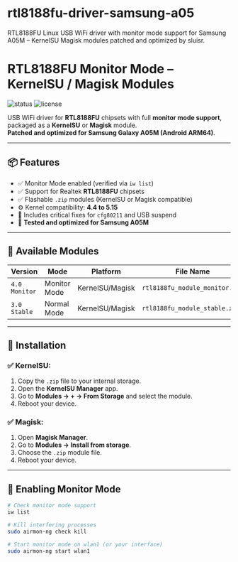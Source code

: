 # rtl8188fu-driver-samsung-a05
RTL8188FU Linux USB WiFi driver with monitor mode support for Samsung A05M – KernelSU Magisk modules patched and optimized by sluisr.

# RTL8188FU Monitor Mode – KernelSU / Magisk Modules

![status](https://img.shields.io/badge/status-stable-brightgreen)
![license](https://img.shields.io/badge/license-GPL--2.0-blue)

USB WiFi driver for **RTL8188FU** chipsets with full **monitor mode support**, packaged as a **KernelSU** or **Magisk** module.  
**Patched and optimized for Samsung Galaxy A05M (Android ARM64)**.

---

## 📦 Features

- ✅ Monitor Mode enabled (verified via `iw list`)
- ✅ Support for Realtek **RTL8188FU** chipsets
- ✅ Flashable `.zip` modules (KernelSU or Magisk compatible)
- ⚙️ Kernel compatibility: **4.4 to 5.15**
- 🔧 Includes critical fixes for `cfg80211` and USB suspend
- 📱 **Tested and optimized for Samsung A05M**

---

## 📂 Available Modules

| Version       | Mode          | Platform        | File Name                        |
|---------------|---------------|------------------|----------------------------------|
| `4.0 Monitor` | Monitor Mode  | KernelSU/Magisk  | `rtl8188fu_module_monitor.zip`   |
| `3.0 Stable`  | Normal Mode   | KernelSU/Magisk  | `rtl8188fu_module_stable.zip`    |

---

## 🔧 Installation

### ✅ KernelSU:
1. Copy the `.zip` file to your internal storage.
2. Open the **KernelSU Manager** app.
3. Go to **Modules → + → From Storage** and select the module.
4. Reboot your device.

### ✅ Magisk:
1. Open **Magisk Manager**.
2. Go to **Modules → Install from storage**.
3. Choose the `.zip` module file.
4. Reboot your device.

---

## 📡 Enabling Monitor Mode

```bash
# Check monitor mode support
iw list

# Kill interfering processes
sudo airmon-ng check kill

# Start monitor mode on wlan1 (or your interface)
sudo airmon-ng start wlan1
